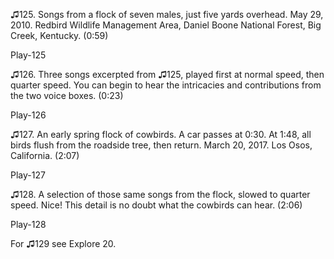 ♫125. Songs from a flock of seven males, just five yards overhead. May
29, 2010. Redbird Wildlife Management Area, Daniel Boone National
Forest, Big Creek, Kentucky. (0:59)

Play-125

♫126. Three songs excerpted from ♫125, played first at normal speed,
then quarter speed. You can begin to hear the intricacies and
contributions from the two voice boxes. (0:23)

Play-126

♫127. An early spring flock of cowbirds. A car passes at 0:30. At 1:48,
all birds flush from the roadside tree, then return. March 20, 2017. Los
Osos, California. (2:07)

Play-127

♫128. A selection of those same songs from the flock, slowed to quarter
speed. Nice! This detail is no doubt what the cowbirds can hear. (2:06)

Play-128

For ♫129 see Explore 20.


